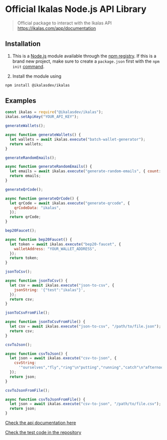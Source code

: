 # Official Ikalas Node.js API Library

> Official package to interact with the Ikalas API https://ikalas.com/app/documentation

## Installation

1. This is a [Node.js](https://nodejs.org/en/) module available through the
   [npm registry](https://www.npmjs.com/).
   If this is a brand new project, make sure to create a `package.json` first with
   the `npm init` [command](https://docs.npmjs.com/creating-a-package-json-file).

2. Install the module using

```bash
npm install @ikalasdev/ikalas
```

## Examples

```js
const ikalas = require("@ikalasdev/ikalas");
ikalas.setApiKey("YOUR_API_KEY");

generateWallets();

async function generateWallets() {
  let wallets = await ikalas.execute("batch-wallet-generator");
  return wallets;
}

generateRandomEmails();

async function generateRandomEmails() {
  let emails = await ikalas.execute("generate-random-emails", { count: 5 });
  return emails;
}

generateQrCode();

async function generateQrCode() {
  let qrCode = await ikalas.execute("generate-qrcode", {
    qrCodeData: "ikalas",
  });
  return qrCode;
}

bep20Faucet();

async function bep20Faucet() {
  let token = await ikalas.execute("bep20-faucet", {
    walletAddress: "YOUR_WALLET_ADDRESS",
  });
  return token;
}

jsonToCsv();

async function jsonToCsv() {
  let csv = await ikalas.execute("json-to-csv", {
    jsonString: '{"test":"ikalas"}',
  });
  return csv;
}

jsonToCsvFromFile();

async function jsonToCsvFromFile() {
  let csv = await ikalas.execute("json-to-csv", "/path/to/file.json");
  return csv;
}

csvToJson();

async function csvToJson() {
  let json = await ikalas.execute("csv-to-json", {
    csvString:
      '"ourselves","fly","ring"\n"putting","running","catch"\n"afternoon","full","research"\n',
  });
  return json;
}

csvToJsonFromFile();

async function csvToJsonFromFile() {
  let json = await ikalas.execute("csv-to-json", "/path/to/file.csv");
  return json;
}
```

[Check the api documentation here](https://ikalas.com/app/documentation)

[Check the test code in the repository](https://github.com/ikalasdev/ikalas-nodejs)
